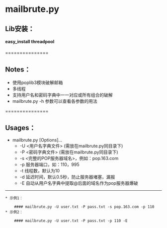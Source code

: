 ﻿# mailbrute.py

## Lib安装：

####     easy_install threadpool

===============
## Notes：

* 使用poplib3模块破解邮箱
* 多线程
* 支持用户名和密码字典中一一对应或所有组合的破解
* mailbrute.py -h 参数可以查看各参数的用法

===============
## Usages：

* mailbrute.py [Options]...
	* -U  <用户名字典文件> (需放在mailbrute.py同目录下)
	* -P  <密码字典文件>   (需放在mailbrute.py同目录下)
	* -s  <完整的POP服务器域名>，例如：pop.163.com
	* -p  服务器端口，如：110，995
	* -t  线程数，默认为10
	* -d  延迟时间，默认0.5秒，防止服务器堵塞，漏报
	* -E  自动从用户名字典中提取@后面的域名作为pop服务器爆破
------	
	* 示例1：

		#### mailbrute.py -U user.txt -P pass.txt -s pop.163.com -p 110
	* 示例2：

		#### mailbrute.py -U user.txt -P pass.txt -p 110 -E 

